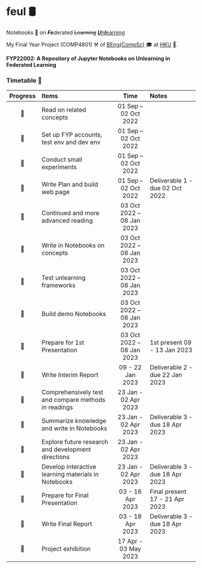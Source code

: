 # feul :oil_drum:
Notebooks :notebook: on ***Fe***derated ~~Learning~~ <ins>***U***n***l***earning</ins>

My Final Year Project (COMP4801) :hammer_and_pick: of [BEng(CompSc)](https://www.cs.hku.hk/programmes/beng-compsc/programme-structure "Bachelor of Engineering in Computer Science") :mortar_board: at [HKU](https://hku.hk/ "The University of Hong Kong") :school:. 

**FYP22002: A Repository of Jupyter Notebooks on Unlearning in Federated Learning**

### Timetable :calendar:
| Progress | Items | Time | Notes |
| :-: | :- | :-: | :- |
| :construction: | Read on related concepts | 01 Sep – 02 Oct 2022 | |
| :construction: | Set up FYP accounts, test env and dev env | 01 Sep – 02 Oct 2022 | |
| :construction: | Conduct small experiments | 01 Sep – 02 Oct 2022 | |
| :construction: | Write Plan and build web page | 01 Sep – 02 Oct 2022 | Deliverable 1 - due 02 Oct 2022 |
| :black_square_button: | Continued and more advanced reading | 03 Oct 2022 – 08 Jan 2023 | |
| :black_square_button: | Write in Notebooks on concepts | 03 Oct 2022 – 08 Jan 2023 | |
| :black_square_button: | Test unlearning frameworks | 03 Oct 2022 – 08 Jan 2023 | |
| :black_square_button: | Build demo Notebooks | 03 Oct 2022 – 08 Jan 2023 | |
| :black_square_button: | Prepare for 1st Presentation | 03 Oct 2022 – 08 Jan 2023 | 1st present 09 - 13 Jan 2023 |
| :black_square_button: | Write Interim Report | 09 - 22 Jan 2023 | Deliverable 2 - due 22 Jan 2023 |
| :black_square_button: | Comprehensively test and compare methods in readings | 23 Jan - 02 Apr 2023 | |
| :black_square_button: | Summarize knowledge and write in Notebooks | 23 Jan - 02 Apr 2023 | Deliverable 3 - due 18 Apr 2023 |
| :black_square_button: | Explore future research and development directions | 23 Jan - 02 Apr 2023 | |
| :black_square_button: | Develop interactive learning materials in Notebooks | 23 Jan - 02 Apr 2023 | Deliverable 3 - due 18 Apr 2023 |
| :black_square_button: | Prepare for Final Presentation | 03 - 16 Apr 2023 | Final present 17 - 21 Apr 2023 |
| :black_square_button: | Write Final Report | 03 - 18 Apr 2023 | Deliverable 3 - due 18 Apr 2023 |
| :black_square_button: | Project exhibition | 17 Apr - 03 May 2023 | |
